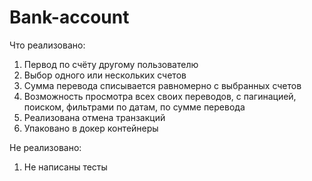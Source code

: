 # Bank-account
Что реализовано: <br>
<ol>
  <li>Первод по счёту другому пользователю</li>
  <li>Выбор одного или нескольких счетов</li>
  <li>Сумма перевода списывается равномерно с выбранных счетов</li>
  <li>Возможность просмотра всех своих переводов, с пагинацией, поиском, фильтрами по датам, по сумме перевода</li>
  <li>Реализована отмена транзакций</li>
  <li>Упаковано в докер контейнеры</li>
</ol>
Не реализовано: <br>
<ol>
  <li>Не написаны тесты</li>
</ol>
